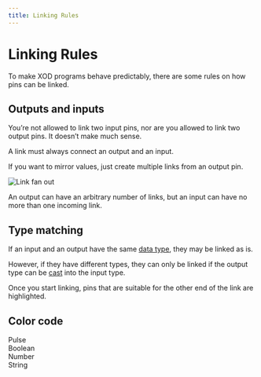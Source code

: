 ```yaml
---
title: Linking Rules
---
```


# Linking Rules

To make XOD programs behave predictably, there are some rules on how pins can be
linked.

## Outputs and inputs

You’re not allowed to link two input pins, nor are you allowed to link two
output pins. It doesn’t make much sense.

A link must always connect an output and an input.

If you want to mirror values, just create multiple links from an output pin.

![Link fan out](./fan-out.patch.png)

An output can have an arbitrary number of links, but an input can have no more
than one incoming link.

## Type matching

If an input and an output have the same [data type](../data-types/), they may be
linked as is.

However, if they have different types, they can only be linked if the output
type can be [cast](/docs/reference/data-types/#casting-rules) into the input
type.

Once you start linking, pins that are suitable for the other end of the link are
highlighted.

## Color code

<span class="ui purple circular empty label"></span> Pulse<br/>
<span class="ui pink circular empty label"></span> Boolean<br/>
<span class="ui green circular empty label"></span> Number<br/>
<span class="ui yellow circular empty label"></span> String<br/>
